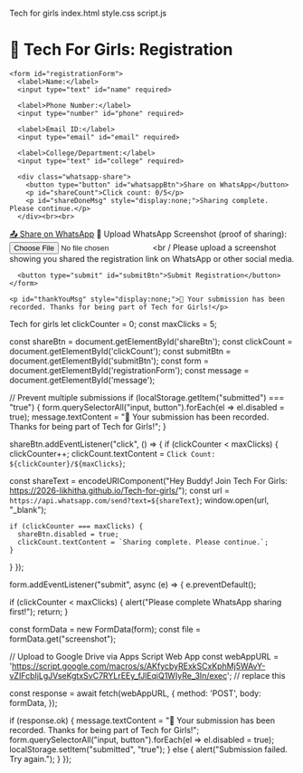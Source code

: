Tech for girls
index.html
style.css
script.js
<!DOCTYPE html>
<html lang="en">
<head>
  <meta charset="UTF-8" />
  <meta name="viewport" content="width=device-width, initial-scale=1.0"/>
  <title>Tech For Girls Registration</title>
  <link rel="stylesheet" href="style.css">
</head>
<body>
  <div class="container">
    <h1>🚀 Tech For Girls: Registration</h1>

    <form id="registrationForm">
      <label>Name:</label>
      <input type="text" id="name" required>

      <label>Phone Number:</label>
      <input type="number" id="phone" required>

      <label>Email ID:</label>
      <input type="email" id="email" required>

      <label>College/Department:</label>
      <input type="text" id="college" required>

      <div class="whatsapp-share">
        <button type="button" id="whatsappBtn">Share on WhatsApp</button>
        <p id="shareCount">Click count: 0/5</p>
        <p id="shareDoneMsg" style="display:none;">Sharing complete. Please continue.</p>
      </div><br><br>
<a id="whatsapp-share" href="#" target="_blank">📤 Share on WhatsApp</a>
      <label for="screenshot">📸 Upload WhatsApp Screenshot (proof of sharing):</label><br />
<input type="file" id="screenshot" name="screenshot" accept="image/*" required /><br /
   Please upload a screenshot showing you shared the registration link on WhatsApp or other social media.
</small>

      <button type="submit" id="submitBtn">Submit Registration</button>
    </form>

    <p id="thankYouMsg" style="display:none;">🎉 Your submission has been recorded. Thanks for being part of Tech for Girls!</p>
  </div>
</body>
</html> Tech for girls
let clickCounter = 0;
const maxClicks = 5;

const shareBtn = document.getElementById('shareBtn');
const clickCount = document.getElementById('clickCount');
const submitBtn = document.getElementById('submitBtn');
const form = document.getElementById('registrationForm');
const message = document.getElementById('message');

// Prevent multiple submissions
if (localStorage.getItem("submitted") === "true") {
  form.querySelectorAll("input, button").forEach(el => el.disabled = true);
  message.textContent = "🎉 Your submission has been recorded. Thanks for being part of Tech for Girls!";
}

shareBtn.addEventListener("click", () => {
  if (clickCounter < maxClicks) {
    clickCounter++;
    clickCount.textContent = `Click Count: ${clickCounter}/${maxClicks}`;
    
   const shareText = encodeURIComponent("Hey Buddy! Join Tech For Girls: https://2026-likhitha.github.io/Tech-for-girls/");
const url = `https://api.whatsapp.com/send?text=${shareText}`;
window.open(url, "_blank");
    
    if (clickCounter === maxClicks) {
      shareBtn.disabled = true;
      clickCount.textContent = `Sharing complete. Please continue.`;
    }
  }
});

form.addEventListener("submit", async (e) => {
  e.preventDefault();

  if (clickCounter < maxClicks) {
    alert("Please complete WhatsApp sharing first!");
    return;
  }

  const formData = new FormData(form);
  const file = formData.get("screenshot");

  // Upload to Google Drive via Apps Script Web App
  const webAppURL = 'https://script.google.com/macros/s/AKfycbyRExkSCxKphMj5WAvY-vZIFcbIjLgJVseKgtxSvC7RYLrEEy_fJlEqiQ1WIyRe_3In/exec'; // replace this

  const response = await fetch(webAppURL, {
    method: 'POST',
    body: formData,
  });

  if (response.ok) {
    message.textContent = "🎉 Your submission has been recorded. Thanks for being part of Tech for Girls!";
    form.querySelectorAll("input, button").forEach(el => el.disabled = true);
    localStorage.setItem("submitted", "true");
  } else {
    alert("Submission failed. Try again.");
  }
});
